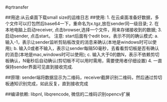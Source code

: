 #qrtransfer

##用途:从云桌面下载small size的运维日志
##使用:
    1. 在云桌面准备好数据，多个文件可以打包然后base64一下，重命名为x.tgz,放在sender同一级目录;
    2. 在本地电脑上启动receiver, 点击browser,选择一个文件，用来存储接收到的数据;
    3. 启动sender, 点击start。 注意: start后面有个edit box，表示不同的确认模式:
        a. 输入-1，表示让sender监听剪贴板改变的消息来确认(本地是windows时可以使用);
        b. 输入0或者不输入，表示让sender每隔50毫秒，去看看剪切板是否有确认的消息(本地是mac,windows时可以使用);
        c. 输入大于0的数N，表示不依赖剪切板确认，N毫秒后自动确认(剪切板不可以用时需用，需要使用者仔细设置)
    4. 一直保持sender界面可见直到接收完成.

##原理:
    sender端将数据显示为二维码，receiver截屏识别二维码，然后通过剪切板通知识别完成，如此反复，直到接收完成

##编译依赖: libpnl, libqrencode, 微信的二维码识别opencv扩展

